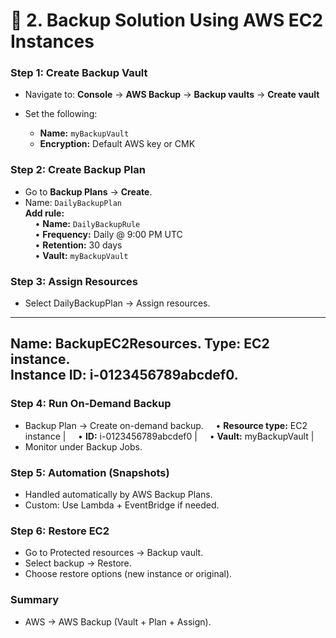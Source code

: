 # 🔹 2. Backup Solution Using AWS EC2 Instances

### Step 1: Create Backup Vault

- Navigate to: **Console** → **AWS Backup** → **Backup vaults** → **Create vault**

- Set the following:
  - **Name:** `myBackupVault`
  - **Encryption:** Default AWS key or CMK


### Step 2: Create Backup Plan
- Go to **Backup Plans** → **Create**.
- Name: `DailyBackupPlan`  
  **Add rule:**  
  &nbsp;&nbsp;&nbsp;&nbsp;• **Name:** `DailyBackupRule`  
  &nbsp;&nbsp;&nbsp;&nbsp;• **Frequency:** Daily @ 9:00 PM UTC  
  &nbsp;&nbsp;&nbsp;&nbsp;• **Retention:** 30 days  
  &nbsp;&nbsp;&nbsp;&nbsp;• **Vault:** `myBackupVault`


### Step 3: Assign Resources

- Select DailyBackupPlan → Assign resources.
---
**Name:** BackupEC2Resources.
**Type:** EC2 instance.  
**Instance ID:** i-0123456789abcdef0. 
---
### Step 4: Run On-Demand Backup

- Backup Plan → Create on-demand backup.
  &nbsp;&nbsp;&nbsp;&nbsp;• **Resource type:** EC2 instance |
  &nbsp;&nbsp;&nbsp;&nbsp;• **ID:** i-0123456789abcdef0 |
  &nbsp;&nbsp;&nbsp;&nbsp;• **Vault:** myBackupVault |
- Monitor under Backup Jobs. 

### Step 5: Automation (Snapshots)

- Handled automatically by AWS Backup Plans.
- Custom: Use Lambda + EventBridge if needed.

### Step 6: Restore EC2

- Go to Protected resources → Backup vault.
- Select backup → Restore.
- Choose restore options (new instance or original).


### Summary
- AWS → AWS Backup (Vault + Plan + Assign).
